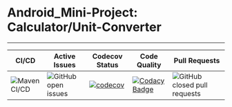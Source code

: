 # Android_Mini-Project: Calculator/Unit-Converter
-------------------------------------------------

|CI/CD|Active Issues|Codecov Status|Code Quality|Pull Requests|
|-----|-------------|--------------|------------|-------------|
|![Maven CI/CD](https://github.com/99002658/Android_Mini-Project/workflows/Maven%20CI/CD/badge.svg)|![GitHub open issues](https://img.shields.io/github/issues/99002658/Android_Mini-Project)|[![codecov](https://codecov.io/gh/99002658/Android_Mini-Project/branch/main/graph/badge.svg)](https://codecov.io/gh/99002658/Android_Mini-Project)|[![Codacy Badge](https://app.codacy.com/project/badge/Grade/f6fa5648b841474a9c06a758b5f0bef8)](https://www.codacy.com/gh/99002658/Android_Mini-Project/dashboard?utm_source=github.com&amp;utm_medium=referral&amp;utm_content=99002658/Android_Mini-Project&amp;utm_campaign=Badge_Grade)|![GitHub closed pull requests](https://img.shields.io/github/issues-pr-closed-raw/99002658/Android_Mini-Project)|
